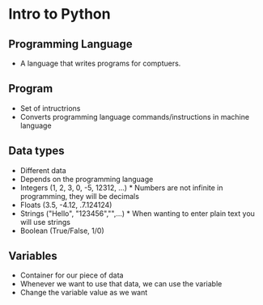 # Intro to Python

## Programming Language 

- A language that writes programs for comptuers. 

## Program

- Set of intructrions 
- Converts programming language commands/instructions in machine language

## Data types

- Different data
- Depends on the programming language
- Integers (1, 2, 3, 0, -5, 12312, ...) * Numbers are not infinite in programming, they will be decimals
- Floats (3.5, -4.12, .7.124124)
- Strings ("Hello", "123456","",...) * When wanting to enter plain text you will use strings
- Boolean (True/False, 1/0)

## Variables

- Container for our piece of data
- Whenever we want to use that data, we can use the variable
- Change the variable value as we want